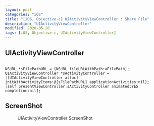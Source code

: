 ```yaml
---
layout: post
categories: "iOS"
title: "[iOS, Objective-c] UIActivityViewController : Share File"
description: "UIActivityViewController"
modified: 2020-05-20
tags: [iOS, Objective-c, UIActivityViewController]
---
```


## UIActivityViewController
```obj-c

NSURL *sFilePathURL = [NSURL fileURLWithPath:aFilePath];
UIActivityViewController *sActivityController = [[UIActivityViewController alloc] initWithActivityItems:@[sFilePathURL] applicationActivities:nil];
[self presentViewController:sActivityController animated:YES completion:nil];

```
## ScreenShot
<figure>
	<a href="{{ site.url }}/images/post/ios/UIActivityViewController.png"><img src="{{ site.url }}/images/post/ios/UIActivityViewController.png" alt=""></a>
	<figcaption>UIActivityViewController ScreenShot</figcaption>
</figure>

